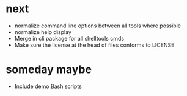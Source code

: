 
# next

+ normalize command line options between all tools where possible
+ normalize help display
+ Merge in cli package for all shelltools cmds
+ Make sure the license at the head of files conforms to LICENSE

# someday maybe

+ Include demo Bash scripts

